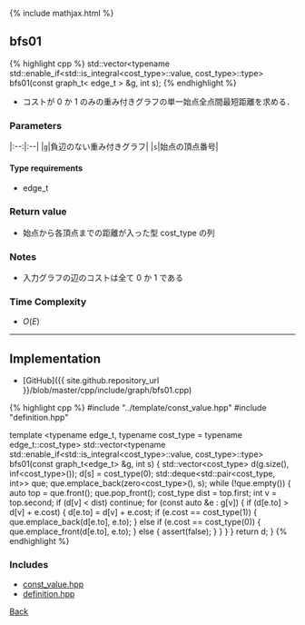 {% include mathjax.html %}

## bfs01

{% highlight cpp %}
std::vector<typename std::enable_if<std::is_integral<cost_type>::value, cost_type>::type> bfs01(const graph_t< edge_t > &g, int s);
{% endhighlight %}

- コストが 0 か 1 のみの重み付きグラフの単一始点全点間最短距離を求める．

### Parameters

|:--:|:--|
|`g`|負辺のない重み付きグラフ|
|`s`|始点の頂点番号|

#### Type requirements

- edge_t

### Return value

- 始点から各頂点までの距離が入った型 cost_type の列

### Notes

- 入力グラフの辺のコストは全て 0 か 1 である

### Time Complexity

- $O(E)$

---------------------------------------

## Implementation

- [GitHub]({{ site.github.repository_url }}/blob/master/cpp/include/graph/bfs01.cpp)

{% highlight cpp %}
#include "../template/const_value.hpp"
#include "definition.hpp"

template <typename edge_t, typename cost_type = typename edge_t::cost_type>
std::vector<typename std::enable_if<std::is_integral<cost_type>::value,
                                    cost_type>::type>
bfs01(const graph_t<edge_t> &g, int s) {
  std::vector<cost_type> d(g.size(), inf<cost_type>());
  d[s] = cost_type(0);
  std::deque<std::pair<cost_type, int>> que;
  que.emplace_back(zero<cost_type>(), s);
  while (!que.empty()) {
    auto top = que.front();
    que.pop_front();
    cost_type dist = top.first;
    int v = top.second;
    if (d[v] < dist)
      continue;
    for (const auto &e : g[v]) {
      if (d[e.to] > d[v] + e.cost) {
        d[e.to] = d[v] + e.cost;
        if (e.cost == cost_type(1)) {
          que.emplace_back(d[e.to], e.to);
        } else if (e.cost == cost_type(0)) {
          que.emplace_front(d[e.to], e.to);
        } else {
          assert(false);
        }
      }
    }
  }
  return d;
}
{% endhighlight %}

### Includes

- [const_value.hpp](../template/const_value)
- [definition.hpp](definition)

[Back](../..)
